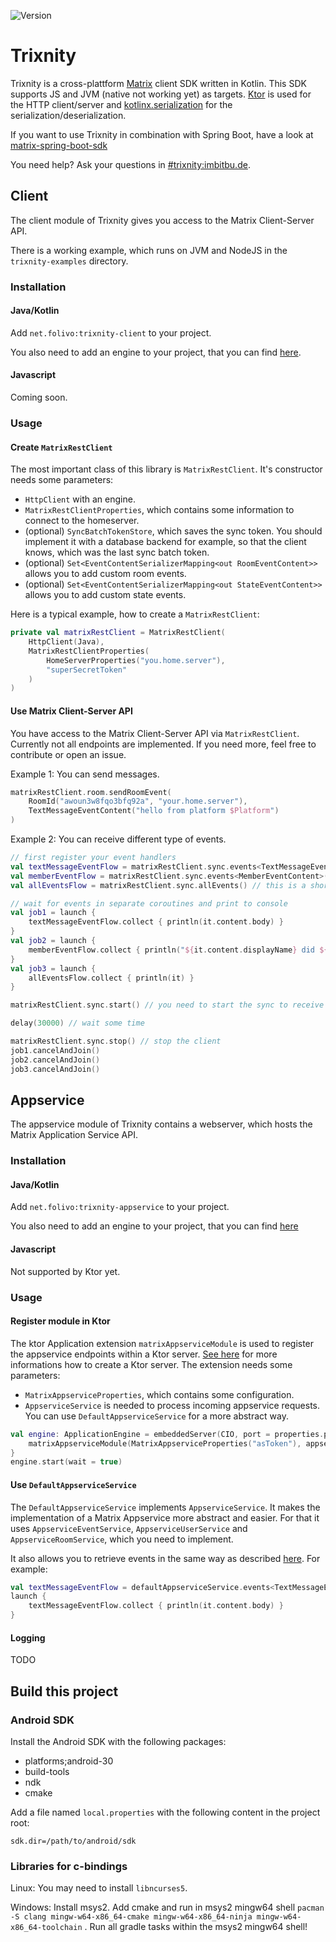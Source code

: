 ![Version](https://maven-badges.herokuapp.com/maven-central/net.folivo/trixnity-core/badge.svg)

# Trixnity

Trixnity is a cross-plattform [Matrix](matrix.org) client SDK written in Kotlin. This SDK supports JS and JVM (native
not working yet) as targets. [Ktor](https://github.com/ktorio/ktor) is used for the HTTP client/server and
[kotlinx.serialization](https://github.com/Kotlin/kotlinx.serialization) for the serialization/deserialization.

If you want to use Trixnity in combination with Spring Boot, have a look
at [matrix-spring-boot-sdk](https://github.com/benkuly/matrix-spring-boot-sdk)

You need help? Ask your questions in [#trixnity:imbitbu.de](https://matrix.to/#/#trixnity:imbitbu.de).

## Client

The client module of Trixnity gives you access to the Matrix Client-Server API.

There is a working example, which runs on JVM and NodeJS in the `trixnity-examples` directory.

### Installation

#### Java/Kotlin

Add `net.folivo:trixnity-client` to your project.

You also need to add an engine to your project, that you can find [here](https://ktor.io/docs/http-client-engines.html).

#### Javascript

Coming soon.

### Usage

#### Create `MatrixRestClient`

The most important class of this library is `MatrixRestClient`. It's constructor needs some parameters:

- `HttpClient` with an engine.
- `MatrixRestClientProperties`, which contains some information to connect to the homeserver.
- (optional) `SyncBatchTokenStore`, which saves the sync token. You should implement it with a database backend for
  example, so that the client knows, which was the last sync batch token.
- (optional) `Set<EventContentSerializerMapping<out RoomEventContent>>` allows you to add custom room events.
- (optional) `Set<EventContentSerializerMapping<out StateEventContent>>` allows you to add custom state events.

Here is a typical example, how to create a `MatrixRestClient`:

```kotlin
private val matrixRestClient = MatrixRestClient(
    HttpClient(Java),
    MatrixRestClientProperties(
        HomeServerProperties("you.home.server"),
        "superSecretToken"
    )
)
```

#### Use Matrix Client-Server API

You have access to the Matrix Client-Server API via `MatrixRestClient`. Currently not all endpoints are implemented. If
you need more, feel free to contribute or open an issue.

Example 1: You can send messages.

```kotlin
matrixRestClient.room.sendRoomEvent(
    RoomId("awoun3w8fqo3bfq92a", "your.home.server"),
    TextMessageEventContent("hello from platform $Platform")
)
```

Example 2: You can receive different type of events.

```kotlin
// first register your event handlers
val textMessageEventFlow = matrixRestClient.sync.events<TextMessageEventContent>()
val memberEventFlow = matrixRestClient.sync.events<MemberEventContent>()
val allEventsFlow = matrixRestClient.sync.allEvents() // this is a shortcut for .events<EventContent>()

// wait for events in separate coroutines and print to console
val job1 = launch {
    textMessageEventFlow.collect { println(it.content.body) }
}
val job2 = launch {
    memberEventFlow.collect { println("${it.content.displayName} did ${it.content.membership}") }
}
val job3 = launch {
    allEventsFlow.collect { println(it) }
}

matrixRestClient.sync.start() // you need to start the sync to receive messages

delay(30000) // wait some time

matrixRestClient.sync.stop() // stop the client
job1.cancelAndJoin()
job2.cancelAndJoin()
job3.cancelAndJoin()
```

## Appservice

The appservice module of Trixnity contains a webserver, which hosts the Matrix Application Service API.

### Installation

#### Java/Kotlin

Add `net.folivo:trixnity-appservice` to your project.

You also need to add an engine to your project, that you can find [here](https://ktor.io/docs/engines.html)

#### Javascript

Not supported by Ktor yet.

### Usage

#### Register module in Ktor

The ktor Application extension `matrixAppserviceModule` is used to register the appservice endpoints within a Ktor
server. [See here](https://ktor.io/docs/create-server.html) for more informations how to create a Ktor server. The
extension needs some parameters:

- `MatrixAppserviceProperties`, which contains some configuration.
- `AppserviceService` is needed to process incoming appservice requests. You can use `DefaultAppserviceService` for a
  more abstract way.

```kotlin
val engine: ApplicationEngine = embeddedServer(CIO, port = properties.port) {
    matrixAppserviceModule(MatrixAppserviceProperties("asToken"), appserviceService)
}
engine.start(wait = true)
```

#### Use `DefaultAppserviceService`

The `DefaultAppserviceService` implements `AppserviceService`. It makes the implementation of a Matrix Appservice more
abstract and easier. For that it uses `AppserviceEventService`, `AppserviceUserService` and `AppserviceRoomService`,
which you need to implement.

It also allows you to retrieve events in the same way as described [here](#use-matrix-client-server-api). For example:

```kotlin
val textMessageEventFlow = defaultAppserviceService.events<TextMessageEventContent>()
launch {
    textMessageEventFlow.collect { println(it.content.body) }
}
```

#### Logging

TODO

## Build this project

### Android SDK

Install the Android SDK with the following packages:

- platforms;android-30
- build-tools
- ndk
- cmake

Add a file named `local.properties` with the following content in the project root:

```properties
sdk.dir=/path/to/android/sdk
```

### Libraries for c-bindings

Linux: You may need to install `libncurses5`.

Windows: Install msys2. Add cmake and run in msys2 mingw64
shell `pacman -S clang mingw-w64-x86_64-cmake mingw-w64-x86_64-ninja mingw-w64-x86_64-toolchain`
. Run all gradle tasks within the msys2 mingw64 shell!